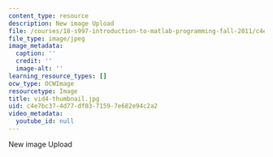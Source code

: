 ```yaml
---
content_type: resource
description: New image Upload
file: /courses/18-s997-introduction-to-matlab-programming-fall-2011/c4e7bc374d77df0371597e682e94c2a2_vid4-thumbnail.jpg
file_type: image/jpeg
image_metadata:
  caption: ''
  credit: ''
  image-alt: ''
learning_resource_types: []
ocw_type: OCWImage
resourcetype: Image
title: vid4-thumbnail.jpg
uid: c4e7bc37-4d77-df03-7159-7e682e94c2a2
video_metadata:
  youtube_id: null
---
```

New image Upload